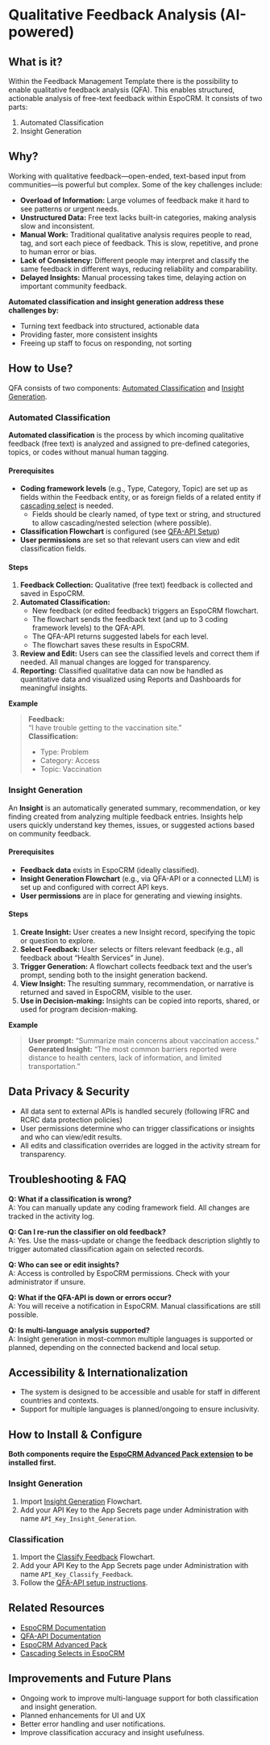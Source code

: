 # Qualitative Feedback Analysis (AI-powered)

## What is it?
Within the Feedback Management Template there is the possibility to enable qualitative feedback analysis (QFA). This enables structured, actionable analysis of free-text feedback within EspoCRM. It consists of two parts:
1. Automated Classification  
2. Insight Generation


## Why?

Working with qualitative feedback—open-ended, text-based input from communities—is powerful but complex. Some of the key challenges include:

- **Overload of Information:** Large volumes of feedback make it hard to see patterns or urgent needs.
- **Unstructured Data:** Free text lacks built-in categories, making analysis slow and inconsistent.
- **Manual Work:** Traditional qualitative analysis requires people to read, tag, and sort each piece of feedback. This is slow, repetitive, and prone to human error or bias.
- **Lack of Consistency:** Different people may interpret and classify the same feedback in different ways, reducing reliability and comparability.
- **Delayed Insights:** Manual processing takes time, delaying action on important community feedback.

**Automated classification and insight generation address these challenges by:**
- Turning text feedback into structured, actionable data
- Providing faster, more consistent insights
- Freeing up staff to focus on responding, not sorting


## How to Use?

QFA consists of two components: [Automated Classification](#automated-classification) and [Insight Generation](#insight-generation).

### Automated Classification

**Automated classification** is the process by which incoming qualitative feedback (free text) is analyzed and assigned to pre-defined categories, topics, or codes without manual human tagging.

#### Prerequisites

- **Coding framework levels** (e.g., Type, Category, Topic) are set up as fields within the Feedback entity, or as foreign fields of a related entity if [cascading select](https://github.com/rodekruis/EspoCRM-knowledge-base/wiki/Customization#cascading-select-with-automatic-filters) is needed.
    - Fields should be clearly named, of type text or string, and structured to allow cascading/nested selection (where possible).
- **Classification Flowchart** is configured (see [QFA-API Setup](https://github.com/rodekruis/qfa-api?tab=readme-ov-file#setup-classification-with-espocrm))
- **User permissions** are set so that relevant users can view and edit classification fields.

#### Steps

1. **Feedback Collection:** Qualitative (free text) feedback is collected and saved in EspoCRM.
2. **Automated Classification:**
    - New feedback (or edited feedback) triggers an EspoCRM flowchart.
    - The flowchart sends the feedback text (and up to 3 coding framework levels) to the QFA-API.
    - The QFA-API returns suggested labels for each level.
    - The flowchart saves these results in EspoCRM.
3. **Review and Edit:** Users can see the classified levels and correct them if needed. All manual changes are logged for transparency.
4. **Reporting:** Classified qualitative data can now be handled as quantitative data and visualized using Reports and Dashboards for meaningful insights.

**Example**

> **Feedback:**  
> “I have trouble getting to the vaccination site.”  
> **Classification:**  
> - Type: Problem  
> - Category: Access  
> - Topic: Vaccination


### Insight Generation

An **Insight** is an automatically generated summary, recommendation, or key finding created from analyzing multiple feedback entries. Insights help users quickly understand key themes, issues, or suggested actions based on community feedback.

#### Prerequisites

- **Feedback data** exists in EspoCRM (ideally classified).
- **Insight Generation Flowchart** (e.g., via QFA-API or a connected LLM) is set up and configured with correct API keys.
- **User permissions** are in place for generating and viewing insights.

#### Steps

1. **Create Insight:** User creates a new Insight record, specifying the topic or question to explore.
2. **Select Feedback:** User selects or filters relevant feedback (e.g., all feedback about “Health Services” in June).
3. **Trigger Generation:** A flowchart collects feedback text and the user’s prompt, sending both to the insight generation backend.
4. **View Insight:** The resulting summary, recommendation, or narrative is returned and saved in EspoCRM, visible to the user.
5. **Use in Decision-making:** Insights can be copied into reports, shared, or used for program decision-making.

**Example**

> **User prompt:** “Summarize main concerns about vaccination access.”  
> **Generated Insight:** “The most common barriers reported were distance to health centers, lack of information, and limited transportation.”


## Data Privacy & Security

- All data sent to external APIs is handled securely (following IFRC and RCRC data protection policies)
- User permissions determine who can trigger classifications or insights and who can view/edit results.
- All edits and classification overrides are logged in the activity stream for transparency.


## Troubleshooting & FAQ

**Q: What if a classification is wrong?**  
A: You can manually update any coding framework field. All changes are tracked in the activity log.

**Q: Can I re-run the classifier on old feedback?**  
A: Yes. Use the mass-update or change the feedback description slightly to trigger automated classification again on selected records.

**Q: Who can see or edit insights?**  
A: Access is controlled by EspoCRM permissions. Check with your administrator if unsure.

**Q: What if the QFA-API is down or errors occur?**  
A: You will receive a notification in EspoCRM. Manual classifications are still possible.

**Q: Is multi-language analysis supported?**  
A: Insight generation in most-common multiple languages is supported or planned, depending on the connected backend and local setup.


## Accessibility & Internationalization

- The system is designed to be accessible and usable for staff in different countries and contexts.
- Support for multiple languages is planned/ongoing to ensure inclusivity.


## How to Install & Configure

**Both components require the [EspoCRM Advanced Pack extension](https://www.espocrm.com/extensions/advanced-pack/) to be installed first.**

### Insight Generation
1. Import [Insight Generation](/import/qfa-classify-feedback-flowchart.csv) Flowchart.
2. Add your API Key to the App Secrets page under Administration with name `API_Key_Insight_Generation`.

### Classification
1. Import the [Classify Feedback](/import/qfa-classify-feedback-flowchart.csv) Flowchart.
2. Add your API Key to the App Secrets page under Administration with name `API_Key_Classify_Feedback`.
3. Follow the [QFA-API setup instructions](https://github.com/rodekruis/qfa-api?tab=readme-ov-file#setup-classification-with-espocrm).


## Related Resources

- [EspoCRM Documentation](https://docs.espocrm.com/)
- [QFA-API Documentation](https://github.com/rodekruis/qfa-api)
- [EspoCRM Advanced Pack](https://www.espocrm.com/extensions/advanced-pack/)
- [Cascading Selects in EspoCRM](https://github.com/rodekruis/EspoCRM-knowledge-base/wiki/Customization#cascading-select-with-automatic-filters)


## Improvements and Future Plans

- Ongoing work to improve multi-language support for both classification and insight generation.
- Planned enhancements for UI and UX
- Better error handling and user notifications.
- Improve classification accuracy and insight usefulness.

